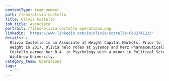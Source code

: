 ```yaml
---
contentType: team_member
path: /team/olivia-costello
title: Olivia Costello
job_title: Associate
portrait: /files/olivia costello operations.png
linkedin: 'https://www.linkedin.com/in/olivia-costello-6b8274123/'
details: >-
  Olivia Costello is an Associate at Height Capital Markets. Prior to joining
  Height in 2017, Olivia held roles at Sysomos and Merz Pharmaceuticals. Ms.
  Costello earned her B.A. in Psychology with a minor in Political Science at
  Winthrop University.
category_team: Operations
tags:
  - ''
---
```



